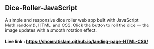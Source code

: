 ## Dice-Roller-JavaScript
A simple and responsive dice roller web app built with JavaScript Math.random(), HTML, and CSS. Click the button to roll the dice — the image updates with a smooth rotation effect.
#### Live link : https://shomratislam.github.io/landing-page-HTML-CSS/
